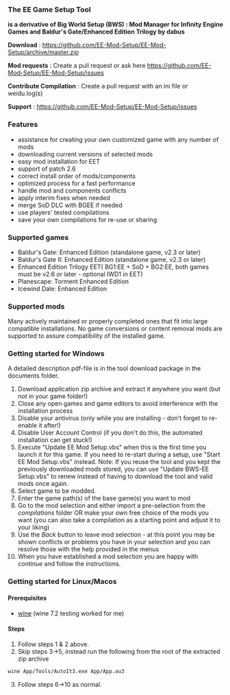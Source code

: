 ### The EE Game Setup Tool ###

**is a derivative of Big World Setup (BWS) : Mod Manager for Infinity Engine Games and Baldur's Gate/Enhanced Edition Trilogy by dabus**

**Download**             : https://github.com/EE-Mod-Setup/EE-Mod-Setup/archive/master.zip

**Mod requests**		 : Create a pull request or ask here https://github.com/EE-Mod-Setup/EE-Mod-Setup/issues

**Contribute Compilation** : Create a pull request with an ini file or weidu.log(s)

**Support**				 : https://github.com/EE-Mod-Setup/EE-Mod-Setup/issues


### Features ###

- assistance for creating your own customized game with any number of mods
- downloading current versions of selected mods
- easy mod installation for EET
- support of patch 2.6
- correct install order of mods/components
- optimized process for a fast performance
- handle mod and components conflicts
- apply interim fixes when needed
- merge SoD DLC with BGEE if needed
- use players' tested compilations
- save your own compilations for re-use or sharing

### Supported games ###

- Baldur's Gate: Enhanced Edition (standalone game, v2.3 or later)
- Baldur's Gate II: Enhanced Edition (standalone game, v2.3 or later)
- Enhanced Edition Trilogy EET( BG1:EE + SoD + BG2:EE, both games must be v2.6 or later - optional IWD1 in EET)
- Planescape: Torment Enhanced Edition
- Icewind Dale: Enhanced Edition

### Supported mods ###

Many actively maintained or properly completed ones that fit into large compatible installations. No game conversions or content removal mods are supported to assure compatibility of the installed game.

### Getting started for Windows ###
A detailed description pdf-file is in the tool download package in the documents folder.
1. Download application zip archive and extract it anywhere you want (but not in your game folder!)
2. Close any open games and game editors to avoid interference with the installation process
3. Disable your antivirus (only while you are installing - don't forget to re-enable it after!)
4. Disable User Account Control (if you don't do this, the automated installation can get stuck!)
5. Execute "Update EE Mod Setup.vbs" when this is the first time you launch it for this game. If you need to re-start during a setup, use "Start EE Mod Setup.vbs" instead.
Note: If you reuse the tool and you kept the previously downloaded mods stored, you can use "Update BWS-EE Setup.vbs" to renew instead of having to download the tool and valid mods once again.
6. Select game to be modded.
7. Enter the game path(s) of the base game(s) you want to mod
8. Go to the mod selection and either import a pre-selection from the *compilations* folder OR make your own free choice of the mods you want (you can also take a compilation as a starting point and adjust it to your liking)
9. Use the *Back* button to leave mod selection - at this point you may be shown conflicts or problems you have in your selection and you can resolve those with the help provided in the menus
10. When you have established a mod selection you are happy with *continue* and follow the instructions.

### Getting started for Linux/Macos ###

#### Prerequisites ####
* [wine](https://wiki.winehq.org/Download) (wine 7.2 testing worked for me)

#### Steps

1. Follow steps 1 & 2 above.
2. Skip steps 3->5, instead run the following from the root of the extracted zip archive
```sh
wine App/Tools/AutoIt3.exe App/App.au3
```
3. Follow steps 6->10 as normal.
